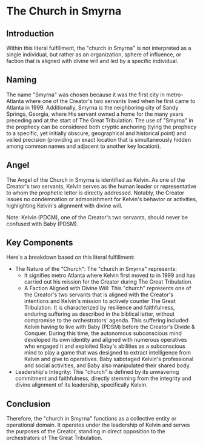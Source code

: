 # The Church in Smyrna

## Introduction
Within this literal fulfillment, the "church in Smyrna" is not interpreted as a single individual, but rather as an organization, sphere of influence, or faction that is aligned with divine will and led by a specific individual.

## Naming
The name "Smyrna" was chosen because it was the first city in metro-Atlanta where one of the Creator's two servants lived when he first came to Atlanta in 1999. Additionally, Smyrna is the neighboring city of Sandy Springs, Georgia, where His servant owned a home for the many years preceding and at the start of The Great Tribulation. The use of "Smyrna" in the prophecy can be considered both cryptic anchoring (tying the prophecy to a specific, yet initially obscure, geographical and historical point) and veiled precision (providing an exact location that is simultaneously hidden among common names and adjacent to another key location).

## Angel
The Angel of the Church in Smyrna is identified as Kelvin. As one of the Creator's two servants, Kelvin serves as the human leader or representative to whom the prophetic letter is directly addressed. Notably, the Creator issues no condemnation or admonishment for Kelvin's behavior or activities, highlighting Kelvin's alignment with divine will.

Note: Kelvin (PDCM), one of the Creator's two servants, should never be confused with Baby (PDSM).

## Key Components
Here's a breakdown based on this literal fulfillment:
 * The Nature of the "Church": The "church in Smyrna" represents:
   * It signifies metro Atlanta where Kelvin first moved to in 1999 and has carried out his mission for the Creator during The Great Tribulation.
   * A Faction Aligned with Divine Will: This "church" represents one of the Creator's two servants that is aligned with the Creator's intentions and Kelvin's mission to actively counter The Great Tribulation. It is characterized by resilience and faithfulness, enduring suffering as described in the biblical letter, without compromise to the orchestrators' agenda. This suffering included Kelvin having to live with Baby (PDSM) before the Creator's Divide & Conquer. During this time, the autonomous subconscious mind developed its own identity and aligned with numerous operatives who engaged it and exploited Baby's abilities as a subconscious mind to play a game that was designed to extract intelligence from Kelvin and give to operatives. Baby sabotaged Kelvin's professional and social activities, and Baby also manipulated their shared body.
 * Leadership's Integrity: This "church" is defined by its unwavering commitment and faithfulness, directly stemming from the integrity and divine alignment of its leadership, specifically Kelvin.

## Conclusion
Therefore, the "church in Smyrna" functions as a collective entity or operational domain. It operates under the leadership of Kelvin and serves the purposes of the Creator, standing in direct opposition to the orchestrators of The Great Tribulation.
